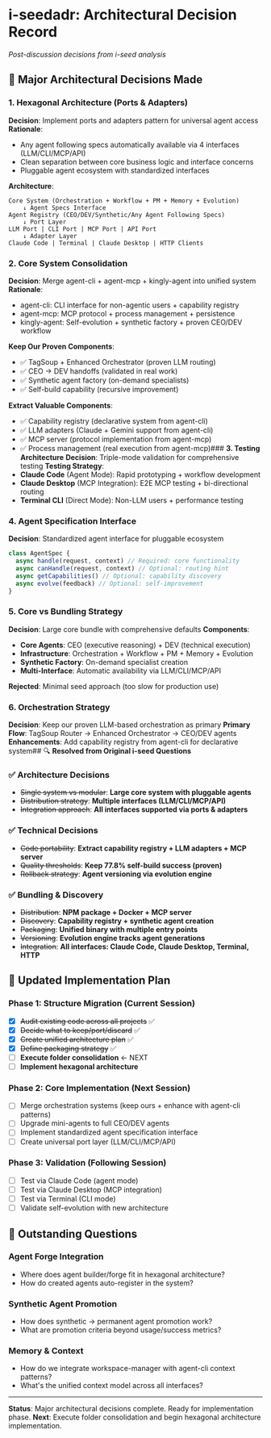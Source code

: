 # i-seedadr: Architectural Decision Record

*Post-discussion decisions from i-seed analysis*

## 🎯 **Major Architectural Decisions Made**

### **1. Hexagonal Architecture (Ports & Adapters)**
**Decision**: Implement ports and adapters pattern for universal agent access
**Rationale**: 
- Any agent following specs automatically available via 4 interfaces (LLM/CLI/MCP/API)
- Clean separation between core business logic and interface concerns
- Pluggable agent ecosystem with standardized interfaces

**Architecture**:
```
Core System (Orchestration + Workflow + PM + Memory + Evolution)
    ↓ Agent Specs Interface
Agent Registry (CEO/DEV/Synthetic/Any Agent Following Specs)
    ↓ Port Layer
LLM Port | CLI Port | MCP Port | API Port
    ↓ Adapter Layer
Claude Code | Terminal | Claude Desktop | HTTP Clients
```

### **2. Core System Consolidation**
**Decision**: Merge agent-cli + agent-mcp + kingly-agent into unified system
**Rationale**:
- agent-cli: CLI interface for non-agentic users + capability registry
- agent-mcp: MCP protocol + process management + persistence
- kingly-agent: Self-evolution + synthetic factory + proven CEO/DEV workflow

**Keep Our Proven Components**:
- ✅ TagSoup + Enhanced Orchestrator (proven LLM routing)
- ✅ CEO → DEV handoffs (validated in real work)
- ✅ Synthetic agent factory (on-demand specialists)
- ✅ Self-build capability (recursive improvement)

**Extract Valuable Components**:
- ✅ Capability registry (declarative system from agent-cli)
- ✅ LLM adapters (Claude + Gemini support from agent-cli)
- ✅ MCP server (protocol implementation from agent-mcp)
- ✅ Process management (real execution from agent-mcp)### **3. Testing Architecture**
**Decision**: Triple-mode validation for comprehensive testing
**Testing Strategy**:
- **Claude Code** (Agent Mode): Rapid prototyping + workflow development
- **Claude Desktop** (MCP Integration): E2E MCP testing + bi-directional routing
- **Terminal CLI** (Direct Mode): Non-LLM users + performance testing

### **4. Agent Specification Interface**
**Decision**: Standardized agent interface for pluggable ecosystem
```javascript
class AgentSpec {
  async handle(request, context) // Required: core functionality
  async canHandle(request, context) // Optional: routing hint
  async getCapabilities() // Optional: capability discovery
  async evolve(feedback) // Optional: self-improvement
}
```

### **5. Core vs Bundling Strategy**
**Decision**: Large core bundle with comprehensive defaults
**Components**:
- **Core Agents**: CEO (executive reasoning) + DEV (technical execution)
- **Infrastructure**: Orchestration + Workflow + PM + Memory + Evolution
- **Synthetic Factory**: On-demand specialist creation
- **Multi-Interface**: Automatic availability via LLM/CLI/MCP/API

**Rejected**: Minimal seed approach (too slow for production use)

### **6. Orchestration Strategy**
**Decision**: Keep our proven LLM-based orchestration as primary
**Primary Flow**: TagSoup Router → Enhanced Orchestrator → CEO/DEV agents
**Enhancements**: Add capability registry from agent-cli for declarative system## 🔍 **Resolved from Original i-seed Questions**

### ✅ **Architecture Decisions**
- ~~Single system vs modular~~: **Large core system with pluggable agents**
- ~~Distribution strategy~~: **Multiple interfaces (LLM/CLI/MCP/API)**
- ~~Integration approach~~: **All interfaces supported via ports & adapters**

### ✅ **Technical Decisions**
- ~~Code portability~~: **Extract capability registry + LLM adapters + MCP server**
- ~~Quality thresholds~~: **Keep 77.8% self-build success (proven)**
- ~~Rollback strategy~~: **Agent versioning via evolution engine**

### ✅ **Bundling & Discovery**
- ~~Distribution~~: **NPM package + Docker + MCP server**
- ~~Discovery~~: **Capability registry + synthetic agent creation**
- ~~Packaging~~: **Unified binary with multiple entry points**
- ~~Versioning~~: **Evolution engine tracks agent generations**
- ~~Integration~~: **All interfaces: Claude Code, Claude Desktop, Terminal, HTTP**

## 🚀 **Updated Implementation Plan**

### **Phase 1: Structure Migration** (Current Session)
- [x] ~~Audit existing code across all projects~~ ✅
- [x] ~~Decide what to keep/port/discard~~ ✅  
- [x] ~~Create unified architecture plan~~ ✅
- [x] ~~Define packaging strategy~~ ✅
- [ ] **Execute folder consolidation** ← NEXT
- [ ] **Implement hexagonal architecture**

### **Phase 2: Core Implementation** (Next Session)
- [ ] Merge orchestration systems (keep ours + enhance with agent-cli patterns)
- [ ] Upgrade mini-agents to full CEO/DEV agents
- [ ] Implement standardized agent specification interface
- [ ] Create universal port layer (LLM/CLI/MCP/API)

### **Phase 3: Validation** (Following Session)
- [ ] Test via Claude Code (agent mode)
- [ ] Test via Claude Desktop (MCP integration)
- [ ] Test via Terminal (CLI mode)
- [ ] Validate self-evolution with new architecture

## 📝 **Outstanding Questions**

### **Agent Forge Integration**
- Where does agent builder/forge fit in hexagonal architecture?
- How do created agents auto-register in the system?

### **Synthetic Agent Promotion**
- How does synthetic → permanent agent promotion work?
- What are promotion criteria beyond usage/success metrics?

### **Memory & Context**
- How do we integrate workspace-manager with agent-cli context patterns?
- What's the unified context model across all interfaces?

---

**Status**: Major architectural decisions complete. Ready for implementation phase.
**Next**: Execute folder consolidation and begin hexagonal architecture implementation.